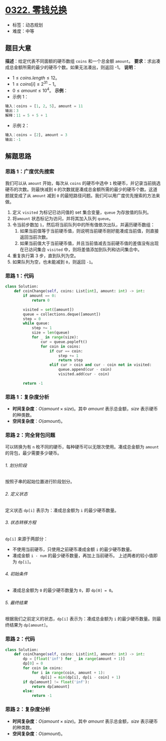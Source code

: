 # [0322. 零钱兑换](https://leetcode.cn/problems/coin-change/)
- 标签：动态规划
- 难度：中等
## 题目大意
**描述**：给定代表不同面额的硬币数组 `coins` 和一个总金额 `amount`。
**要求**：求出凑成总金额所需的最少的硬币个数。如果无法凑出，则返回 -1。
**说明**：
- $1 \le coins.length \le 12$。
- $1 \le coins[i] \le 2^{31} - 1$。
- $0 \le amount \le 10^4$。
**示例**：
- 示例 1：
```python
输入：coins = [1, 2, 5], amount = 11
输出：3 
解释：11 = 5 + 5 + 1
```
- 示例 2：
```python
输入：coins = [2], amount = 3
输出：-1
```
## 解题思路
### 思路 1：广度优先搜索
我们可以从 `amount` 开始，每次从 `coins` 的硬币中选中 `1` 枚硬币，并记录当前挑选硬币的次数。则最快减到 `0` 的次数就是凑成总金额所需的最少的硬币个数。这道题就变成了从 `amount` 减到 `0` 的最短路径问题。我们可以用广度优先搜索的方法来做。
1. 定义 `visited` 为标记已访问值的 set 集合变量，`queue` 为存放值的队列。
2. 将`amount` 状态标记为访问，并将其加入队列 `queue`。
3. 令当前步数加 `1`，然后将当前队列中的所有值依次出队，并遍历硬币数组：
   1. 如果当前值等于当前硬币值，则说明当前硬币刚好能凑成当前值，则直接返回当前次数。
   2. 如果当前值大于当前硬币值，并且当前值减去当前硬币值的差值没有出现在已访问集合 `visited` 中，则将差值添加到队列和访问集合中。
4. 重复执行第 3 步，直到队列为空。
5. 如果队列为空，也未能减到 `0`，则返回 `-1`。
### 思路 1：代码
```python
class Solution:
    def coinChange(self, coins: List[int], amount: int) -> int:
        if amount == 0:
            return 0
        
        visited = set([amount])
        queue = collections.deque([amount])
        step = 0
        while queue:
            step += 1
            size = len(queue)
            for _ in range(size):
                cur = queue.popleft()
                for coin in coins:
                    if cur == coin:
                        step += 1
                        return step
                    elif cur > coin and cur - coin not in visited:
                        queue.append(cur - coin)
                        visited.add(cur - coin)
            
        return -1
```
### 思路 1：复杂度分析
- **时间复杂度**：$O(amount \times size)$。其中 $amount$ 表示总金额，$size$ 表示硬币的种类数。
- **空间复杂度**：$O(amount)$。
### 思路 2：完全背包问题
可以转换为有 `n` 枚不同的硬币，每种硬币可以无限次使用。凑成总金额为 `amount` 的背包，最少需要多少硬币。
###### 1. 划分阶段
按照子串的起始位置进行阶段划分。
###### 2. 定义状态
定义状态 `dp[i]` 表示为：凑成总金额为 `i` 的最少硬币数量。
###### 3. 状态转移方程
`dp[i]` 来源于两部分：
- 不使用当前硬币，只使用之前硬币凑成金额 `i` 的最少硬币数量。
- 凑成金额 `i - num` 的最少硬币数量，再加上当前硬币。
上述两者的较小值即为 `dp[i]`。
###### 4. 初始条件
- 凑成总金额为 `0` 的最少硬币数量为 `0`，即 `dp[0] = 0`。
###### 5. 最终结果
根据我们之前定义的状态，`dp[i]` 表示为：凑成总金额为 `i` 的最少硬币数量。则最终结果为 `dp[amount]`。
### 思路 2：代码
```python
class Solution:
    def coinChange(self, coins: List[int], amount: int) -> int:
        dp = [float('inf') for _ in range(amount + 1)]
        dp[0] = 0
        for coin in coins:
            for i in range(coin, amount + 1):
                dp[i] = min(dp[i], dp[i - coin] + 1)
        if dp[amount] != float('inf'):
            return dp[amount]
        else:
            return -1
```
### 思路 2：复杂度分析
- **时间复杂度**：$O(amount \times size)$。其中 $amount$ 表示总金额，$size$ 表示硬币的种类数。
- **空间复杂度**：$O(amount)$。